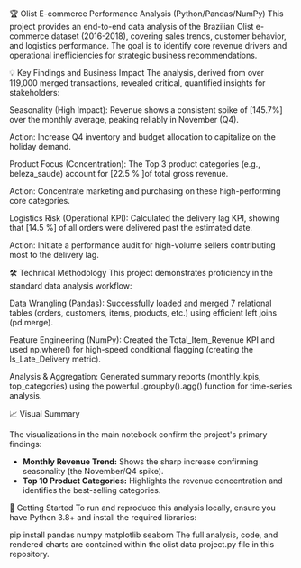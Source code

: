 🏆 Olist E-commerce Performance Analysis (Python/Pandas/NumPy)
This project provides an end-to-end data analysis of the Brazilian Olist e-commerce dataset (2016-2018), covering sales trends, customer behavior, and logistics performance. The goal is to identify core revenue drivers and operational inefficiencies for strategic business recommendations.

💡 Key Findings and Business Impact
The analysis, derived from over 119,000 merged transactions, revealed critical, quantified insights for stakeholders:

Seasonality (High Impact): Revenue shows a consistent spike of [145.7%] over the monthly average, peaking reliably in November (Q4).

Action: Increase Q4 inventory and budget allocation to capitalize on the holiday demand.

Product Focus (Concentration): The Top 3 product categories (e.g., beleza_saude) account for [22.5 % ]of total gross revenue.

Action: Concentrate marketing and purchasing on these high-performing core categories.

Logistics Risk (Operational KPI): Calculated the delivery lag KPI, showing that [14.5 %] of all orders were delivered past the estimated date.

Action: Initiate a performance audit for high-volume sellers contributing most to the delivery lag.


🛠️  Technical Methodology
This project demonstrates proficiency in the standard data analysis workflow:

Data Wrangling (Pandas): Successfully loaded and merged 7 relational tables (orders, customers, items, products, etc.) using efficient left joins (pd.merge).

Feature Engineering (NumPy): Created the Total_Item_Revenue KPI and used np.where() for high-speed conditional flagging (creating the Is_Late_Delivery metric).

Analysis & Aggregation: Generated summary reports (monthly_kpis, top_categories) using the powerful .groupby().agg() function for time-series analysis.

 📈 Visual Summary

The visualizations in the main notebook confirm the project's primary findings:

* **Monthly Revenue Trend:** Shows the sharp increase confirming seasonality (the November/Q4 spike).
* **Top 10 Product Categories:** Highlights the revenue concentration and identifies the best-selling categories.

🚀 Getting Started
To run and reproduce this analysis locally, ensure you have Python 3.8+ and install the required libraries:

pip install pandas numpy matplotlib seaborn
The full analysis, code, and rendered charts are contained within the olist data project.py file in this repository.

